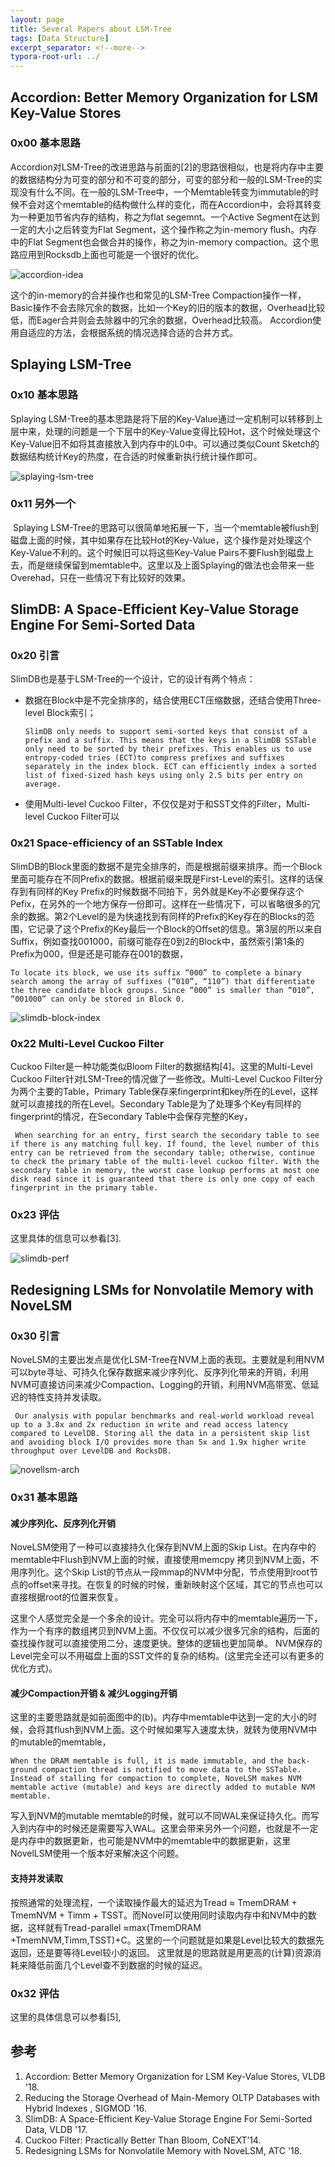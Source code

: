```yaml
---
layout: page
title: Several Papers about LSM-Tree
tags: [Data Structure]
excerpt_separator: <!--more-->
typora-root-url: ../
---
```


## Accordion: Better Memory Organization for LSM Key-Value Stores

### 0x00 基本思路

   Accordion对LSM-Tree的改进思路与前面的[2]的思路很相似，也是将内存中主要的数据结构分为可变的部分和不可变的部分，可变的部分和一般的LSM-Tree的实现没有什么不同。在一般的LSM-Tree中，一个Memtable转变为immutable的时候不会对这个memtable的结构做什么样的变化，而在Accordion中，会将其转变为一种更加节省内存的结构，称之为flat segemnt。一个Active Segment在达到一定的大小之后转变为Flat Segment，这个操作称之为in-memory flush。内存中的Flat Segment也会做合并的操作，称之为in-memory compaction。这个思路应用到Rocksdb上面也可能是一个很好的优化。

![accordion-idea](/assets/images/accordion-idea.png)

 这个的in-memory的合并操作也和常见的LSM-Tree Compaction操作一样，Basic操作不会去除冗余的数据，比如一个Key的旧的版本的数据，Overhead比较低，而Eager合并则会去除器中的冗余的数据，Overhead比较高。 Accordion使用自适应的方法，会根据系统的情况选择合适的合并方式。

## Splaying LSM-Tree

### 0x10 基本思路

  Splaying LSM-Tree的基本思路是将下层的Key-Value通过一定机制可以转移到上层中来，处理的问题是一个下层中的Key-Value变得比较Hot，这个时候处理这个Key-Value旧不如将其直接放入到内存中的L0中。可以通过类似Count Sketch的数据结构统计Key的热度，在合适的时候重新执行统计操作即可。

![splaying-lsm-tree](/assets/images/splaying-lsm-tree.png)

### 0x11 另外一个

​    Splaying LSM-Tree的思路可以很简单地拓展一下，当一个memtable被flush到磁盘上面的时候，其中如果存在比较Hot的Key-Value，这个操作是对处理这个Key-Value不利的。这个时候旧可以将这些Key-Value Pairs不要Flush到磁盘上去，而是继续保留到memtable中。这里以及上面Splaying的做法也会带来一些Overehad，只在一些情况下有比较好的效果。

## SlimDB: A Space-Efficient Key-Value Storage Engine For Semi-Sorted Data

### 0x20 引言

  SlimDB也是基于LSM-Tree的一个设计，它的设计有两个特点：

* 数据在Block中是不完全排序的，结合使用ECT压缩数据，还结合使用Three-level Block索引；

  ```
  SlimDB only needs to support semi-sorted keys that consist of a prefix and a suffix. This means that the keys in a SlimDB SSTable only need to be sorted by their prefixes. This enables us to use entropy-coded tries (ECT)to compress prefixes and suffixes separately in the index block. ECT can efficiently index a sorted list of fixed-sized hash keys using only 2.5 bits per entry on average.
  ```

* 使用Multi-level Cuckoo Filter，不仅仅是对于和SST文件的Filter，Multi-level Cuckoo Filter可以

### 0x21 Space-efficiency of an SSTable Index

  SlimDB的Block里面的数据不是完全排序的，而是根据前缀来排序。而一个Block里面可能存在不同Prefix的数据。根据前缀来既是First-Level的索引。这样的话保存到有同样的Key Prefix的时候数据不同拍下，另外就是Key不必要保存这个Pefix，在另外的一个地方保存一份即可。这样在一些情况下，可以省略很多的冗余的数据。第2个Level的是为快速找到有同样的Prefix的Key存在的Blocks的范围，它记录了这个Prefix的Key最后一个Block的Offset的信息。第3层的所以来自Suffix，例如查找001000，前缀可能存在0到2的Block中，虽然索引第1条的Prefix为000，但是还是可能存在001的数据，

```
To locate its block, we use its suffix “000” to complete a binary search among the array of suffixes (“010”, “110”) that differentiate the three candidate block groups. Since “000” is smaller than “010”, “001000” can only be stored in Block 0.
```

![slimdb-block-index](/assets/images/slimdb-block-index.png)

### 0x22 Multi-Level Cuckoo Filter

 Cuckoo Filter是一种功能类似Bloom Filter的数据结构[4]。这里的Multi-Level Cuckoo Filter针对LSM-Tree的情况做了一些修改。Multi-Level Cuckoo Filter分为两个主要的Table，Primary Table保存来fingerprint和key所在的Level，这样就可以直接找的所在Level。Secondary Table是为了处理多个Key有同样的fingerprint的情况，在Secondary Table中会保存完整的Key，

```
 When searching for an entry, first search the secondary table to see if there is any matching full key. If found, the level number of this entry can be retrieved from the secondary table; otherwise, continue to check the primary table of the multi-level cuckoo filter. With the secondary table in memory, the worst case lookup performs at most one disk read since it is guaranteed that there is only one copy of each fingerprint in the primary table.
```

### 0x23 评估

 这里具体的信息可以参看[3].

![slimdb-perf](/assets/images/slimdb-perf.png)

## Redesigning LSMs for Nonvolatile Memory with NoveLSM

### 0x30 引言

  NoveLSM的主要出发点是优化LSM-Tree在NVM上面的表现。主要就是利用NVM可以byte寻址、可持久化保存数据来减少序列化、反序列化带来的开销，利用NVM可直接访问来减少Compaction、Logging的开销，利用NVM高带宽、低延迟的特性支持并发读取。

```
 Our analysis with popular benchmarks and real-world workload reveal up to a 3.8x and 2x reduction in write and read access latency compared to LevelDB. Storing all the data in a persistent skip list and avoiding block I/O provides more than 5x and 1.9x higher write throughput over LevelDB and RocksDB.
```

![novellsm-arch](/assets/images/novellsm-arch.png)

### 0x31 基本思路

#### 减少序列化、反序列化开销

 NoveLSM使用了一种可以直接持久化保存到NVM上面的Skip List。在内存中的memtable中Flush到NVM上面的时候，直接使用memcpy 拷贝到NVM上面，不用序列化。这个Skip List的节点从一段mmap的NVM中分配，节点使用到root节点的offset来寻找。在恢复的时候的时候，重新映射这个区域，其它的节点也可以直接根据root的位置来恢复。

 这里个人感觉完全是一个多余的设计。完全可以将内存中的memtable遍历一下，作为一个有序的数组拷贝到NVM上面。不仅仅可以减少很多冗余的结构，后面的查找操作就可以直接使用二分，速度更快。整体的逻辑也更加简单。 NVM保存的Level完全可以不用磁盘上面的SST文件的复杂的结构。(这里完全还可以有更多的优化方式)。

#### 减少Compaction开销 & 减少Logging开销

  这里的主要思路就是如前面图中的(b)。内存中memtable中达到一定的大小的时候，会将其flush到NVM上面。这个时候如果写入速度太快，就转为使用NVM中的mutable的memtable，

```
When the DRAM memtable is full, it is made immutable, and the back- ground compaction thread is notified to move data to the SSTable. Instead of stalling for compaction to complete, NoveLSM makes NVM memtable active (mutable) and keys are directly added to mutable NVM memtable.
```

 写入到NVM的mutable memtable的时候，就可以不同WAL来保证持久化。而写入到内存中的时候还是需要写入WAL。这里会带来另外一个问题，也就是不一定是内存中的数据更新，也可能是NVM中的memtable中的数据更新，这里NovelLSM使用一个版本好来解决这个问题。

#### 支持并发读取

  按照通常的处理流程，一个读取操作最大的延迟为Tread ≈ TmemDRAM + TmemNVM + Timm + TSST。而Novel可以使用同时读取内存中和NVM中的数据，这样就有Tread-parallel ≈max(TmemDRAM +TmemNVM,Timm,TSST)+C。这里的一个问题就是如果是Level比较大的数据先返回，还是要等待Level较小的返回。 这里就是的思路就是用更高的(计算)资源消耗来降低前面几个Level查不到数据的时候的延迟。

### 0x32 评估

这里的具体信息可以参看[5],

## 参考

1. Accordion: Better Memory Organization for LSM Key-Value Stores, VLDB '18.
2. Reducing the Storage Overhead of Main-Memory OLTP Databases with Hybrid Indexes , SIGMOD '16.
3. SlimDB: A Space-Efficient Key-Value Storage Engine For Semi-Sorted Data, VLDB '17.
4. Cuckoo Filter: Practically Better Than Bloom, CoNEXT’14.
5. Redesigning LSMs for Nonvolatile Memory with NoveLSM, ATC '18.